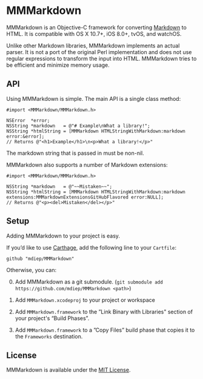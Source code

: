# MMMarkdown
MMMarkdown is an Objective-C framework for converting [Markdown][] to HTML. It is compatible with OS X 10.7+, iOS 8.0+, tvOS, and watchOS.

Unlike other Markdown libraries, MMMarkdown implements an actual parser. It is not a port of the original Perl implementation and does not use regular expressions to transform the input into HTML. MMMarkdown tries to be efficient and minimize memory usage.

[Markdown]: http://daringfireball.net/projects/markdown/

## API
Using MMMarkdown is simple. The main API is a single class method:

    #import <MMMarkdown/MMMarkdown.h>
    
    NSError  *error;
    NSString *markdown   = @"# Example\nWhat a library!";
    NSString *htmlString = [MMMarkdown HTMLStringWithMarkdown:markdown error:&error];
    // Returns @"<h1>Example</h1>\n<p>What a library!</p>"

The markdown string that is passed in must be non-nil.

MMMarkdown also supports a number of Markdown extensions:

    #import <MMMarkdown/MMMarkdown.h>
    
    NSString *markdown   = @"~~Mistaken~~";
    NSString *htmlString = [MMMarkdown HTMLStringWithMarkdown:markdown extensions:MMMarkdownExtensionsGitHubFlavored error:NULL];
    // Returns @"<p><del>Mistaken</del></p>"

## Setup
Adding MMMarkdown to your project is easy.

If you’d like to use [Carthage](https://github.com/Carthage/Carthage), add the following line to your `Cartfile`:

```
github "mdiep/MMMarkdown"
```

Otherwise, you can:

0. Add MMMarkdown as a git submodule. (`git submodule add https://github.com/mdiep/MMMarkdown <path>`)

0. Add `MMMarkdown.xcodeproj` to your project or workspace

0. Add `MMMarkdown.framework` to the ”Link Binary with Libraries" section of your project's “Build Phases”.

0. Add `MMMarkdown.framework` to a ”Copy Files” build phase that copies it to the `Frameworks` destination.

## License
MMMarkdown is available under the [MIT License][].

[MIT License]: http://opensource.org/licenses/mit-license.php

